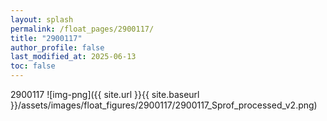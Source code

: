 ```yaml
---
layout: splash
permalink: /float_pages/2900117/
title: "2900117"
author_profile: false
last_modified_at: 2025-06-13
toc: false
---
```

 
2900117
![img-png]({{ site.url }}{{ site.baseurl }}/assets/images/float_figures/2900117/2900117_Sprof_processed_v2.png)